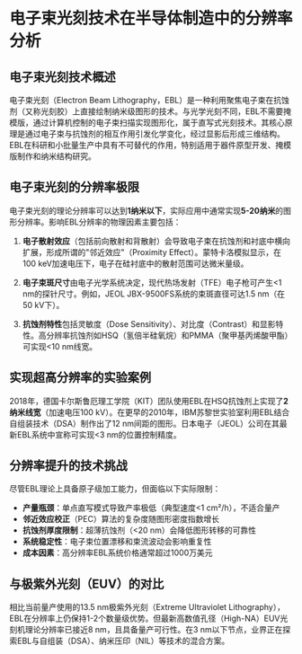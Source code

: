 # 电子束光刻技术在半导体制造中的分辨率分析

## 电子束光刻技术概述

电子束光刻（Electron Beam Lithography，EBL）是一种利用聚焦电子束在抗蚀剂（又称光刻胶）上直接绘制纳米级图形的技术。与光学光刻不同，EBL不需要掩模版，通过计算机控制的电子束扫描实现图形化，属于直写式光刻技术。其核心原理是通过电子束与抗蚀剂的相互作用引发化学变化，经过显影后形成三维结构。EBL在科研和小批量生产中具有不可替代的作用，特别适用于器件原型开发、掩模版制作和纳米结构研究。

## 电子束光刻的分辨率极限

电子束光刻的理论分辨率可以达到**1纳米以下**，实际应用中通常实现**5-20纳米**的图形分辨率。影响EBL分辨率的物理因素主要包括：

1. **电子散射效应**（包括前向散射和背散射）会导致电子束在抗蚀剂和衬底中横向扩展，形成所谓的"邻近效应"（Proximity Effect）。蒙特卡洛模拟显示，在100 keV加速电压下，电子在硅衬底中的散射范围可达微米量级。

2. **电子束斑尺寸**由电子光学系统决定，现代热场发射（TFE）电子枪可产生<1 nm的探针尺寸。例如，JEOL JBX-9500FS系统的束斑直径可达1.5 nm（在50 kV下）。

3. **抗蚀剂特性**包括灵敏度（Dose Sensitivity）、对比度（Contrast）和显影特性。高分辨率抗蚀剂如HSQ（氢倍半硅氧烷）和PMMA（聚甲基丙烯酸甲酯）可实现<10 nm线宽。

## 实现超高分辨率的实验案例

2018年，德国卡尔斯鲁厄理工学院（KIT）团队使用EBL在HSQ抗蚀剂上实现了**2纳米线宽**（加速电压100 kV）。在更早的2010年，IBM苏黎世实验室利用EBL结合自组装技术（DSA）制作出了12 nm间距的图形。日本电子（JEOL）公司在其最新EBL系统中宣称可实现<3 nm的位置控制精度。

## 分辨率提升的技术挑战

尽管EBL理论上具备原子级加工能力，但面临以下实际限制：
- **产量瓶颈**：单点直写模式导致产率极低（典型速度<1 cm²/h），不适合量产
- **邻近效应校正**（PEC）算法的复杂度随图形密度指数增长
- **抗蚀剂厚度限制**：超薄抗蚀剂（<20 nm）会降低图形转移的可靠性
- **系统稳定性**：电子束位置漂移和束流波动会影响重复性
- **成本因素**：高分辨率EBL系统价格通常超过1000万美元

## 与极紫外光刻（EUV）的对比

相比当前量产使用的13.5 nm极紫外光刻（Extreme Ultraviolet Lithography），EBL在分辨率上仍保持1-2个数量级优势。但最新高数值孔径（High-NA）EUV光刻机理论分辨率已接近8 nm，且具备量产可行性。在3 nm以下节点，业界正在探索EBL与自组装（DSA）、纳米压印（NIL）等技术的混合方案。